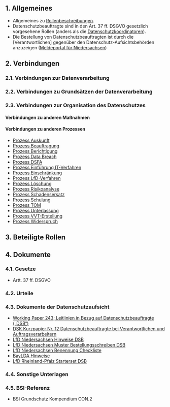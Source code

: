 ## 1. Allgemeines
- Allgemeines zu [Rollenbeschreibungen](../Organisation/Rollenbeschreibungen.md).
- Datenschutzbeauftragte sind in den Art. 37 ff. DSGVO gesetzlich vorgesehene Rollen (anders als die [Datenschutzkoordinatoren](../Organisation/Rolle-DSK.md)).
- Die Bestellung von Datenschutzbeauftragten ist durch die [Verantwortlichen] gegenüber den Datenschutz-Aufsichtsbehörden anzuzeigen ([Meldeportal für Niedersachsen](https://nds.dsb-meldung.de/))
## 2. Verbindungen
### 2.1. Verbindungen zur Datenverarbeitung
### 2.2. Verbindungen zu Grundsätzen der Datenverarbeitung
### 2.3. Verbindungen zur Organisation des Datenschutzes
#### Verbindungen zu anderen Maßnahmen
#### Verbindungen zu anderen Prozessen
- [Prozess Auskunft](../Organisation/Prozess-Auskunft.md)
- [Prozess Beauftragung](../Organisation/Prozess-Beauftragung.md)
- [Prozess Berichtigung](../Organisation/Prozess-Berichtigung.md)
- [Prozess Data Breach](../Organisation/Prozess-Data-Breach.md)
- [Prozess DSFA](../Organisation/Prozess-DSFA.md)
- [Prozess Einführung IT-Verfahren](../Organisation/Prozess-Einf%C3%BChrung-IT-Verfahren.md)
- [Prozess Einschränkung](../Organisation/Prozess-Einschraenkung.md)
- [Prozess LfD-Verfahren](../Organisation/Prozess-LfD-Verfahren.md)
- [Prozess Löschung](../Organisation/Prozess-Loeschung.md)
- [Prozess Risikoanalyse](../Organisation/Prozess-Risikoanalyse.md)
- [Prozess Schadensersatz](../Organisation/Prozess-Schadensersatz.md)
- [Prozess Schulung](../Organisation/Prozess-Schulung.md)
- [Prozess TOM](../Organisation/Prozess-TOM.md)
- [Prozess Unterlassung](../Organisation/Prozess-Unterlassung.md)
- [Prozess VVT-Erstellung](../Organisation/Prozess-VVT-Erstellung.md)
- [Prozess Widerspruch](../Organisation/Prozess-Widerspruch.md)
## 3. Beteiligte Rollen
## 4. Dokumente
### 4.1. Gesetze
- Artt. 37 ff. DSGVO
### 4.2. Urteile
### 4.3. Dokumente der Datenschutzaufsicht
- [Working Paper 243; Leitlinien in Bezug auf Datenschutzbeauftragte („DSB“)](https://www.datenschutzkonferenz-online.de/media/wp/20170405_wp243_rev01.pdf)
- [DSK Kurzpapier Nr. 12 Datenschutzbeauftragte bei Verantwortlichen und Auftragsverarbeitern](https://www.datenschutzkonferenz-online.de/media/kp/dsk_kpnr_12.pdf)
- [LfD Niedersachsen Hinweise DSB](https://lfd.niedersachsen.de/download/120512/Aufgaben_DSB.pdf)
- [LfD Niedersachsen Muster Bestellungsschreiben DSB](https://lfd.niedersachsen.de/startseite/themen/datenschutzbeauftragte/betriebliche_datenschutzbeauftragte/betriebliche-datenschutzbeauftragte-87291.html)
- [LfD Niedersachsen Benennung Checkliste](https://lfd.niedersachsen.de/download/120511)
- [BayLDA Hinweise](https://www.datenschutz-bayern.de/datenschutzreform2018/aki07.pdf)
- [LfD Rheinland-Pfalz Starterset DSB](https://www.datenschutz.rlp.de/de/themenfelder-themen/behoerdliche-datenschutzbeauftragte/)
### 4.4. Sonstige Unterlagen
### 4.5. BSI-Referenz
- BSI Grundschutz Kompendium CON.2
